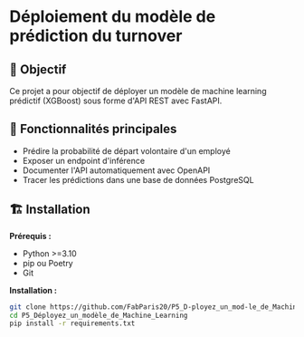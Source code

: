 # Déploiement du modèle de prédiction du turnover

## 🎯 Objectif

Ce projet a pour objectif de déployer un modèle de machine learning prédictif (XGBoost) sous forme d'API REST avec FastAPI.

## 🚀 Fonctionnalités principales

- Prédire la probabilité de départ volontaire d'un employé
- Exposer un endpoint d'inférence
- Documenter l'API automatiquement avec OpenAPI
- Tracer les prédictions dans une base de données PostgreSQL

## 🏗️ Installation

**Prérequis :**
- Python >=3.10
- pip ou Poetry
- Git

**Installation :**
```bash
git clone https://github.com/FabParis20/P5_D-ployez_un_mod-le_de_Machine_Learning.git
cd P5_Déployez_un_modèle_de_Machine_Learning
pip install -r requirements.txt
